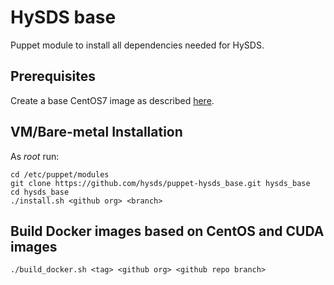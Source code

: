 # HySDS base

Puppet module to install all dependencies needed for HySDS.

## Prerequisites
Create a base CentOS7 image as described [here](https://github.com/hysds/hysds-framework/wiki/Puppet-Automation#create-a-base-centos-7-image-for-installation-of-all-hysds-component-instances).

## VM/Bare-metal Installation
As _root_ run:
```
cd /etc/puppet/modules
git clone https://github.com/hysds/puppet-hysds_base.git hysds_base
cd hysds_base
./install.sh <github org> <branch>
```

## Build Docker images based on CentOS and CUDA images
```
./build_docker.sh <tag> <github org> <github repo branch>
```
